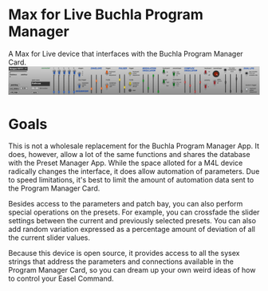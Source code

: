 # Max for Live Buchla Program Manager
A Max for Live device that interfaces with the Buchla Program Manager Card.
![Screenshot of Buchla Program Manager Max for Live device](m4l_buchlaProgramManager_screen01.png "m4l screenshot")

# Goals
This is not a wholesale replacement for the Buchla Program Manager App. It does, however, allow a lot of the same functions and shares the database with
the Preset Manager App. While the space alloted for a M4L device radically changes the interface, it does allow automation of parameters.
Due to speed limitations, it's best to limit the amount of automation data sent to the Program Manager Card.

Besides access to the parameters and patch bay, you can also perform special operations on the presets. For example, you can crossfade the slider settings
between the current and previously selected presets. You can also add random variation expressed as a percentage amount of deviation of all the current slider
values.

Because this device is open source, it provides access to all the sysex strings that address the parameters and connections available in the
Program Manager Card, so you can dream up your own weird ideas of how to control your Easel Command.
